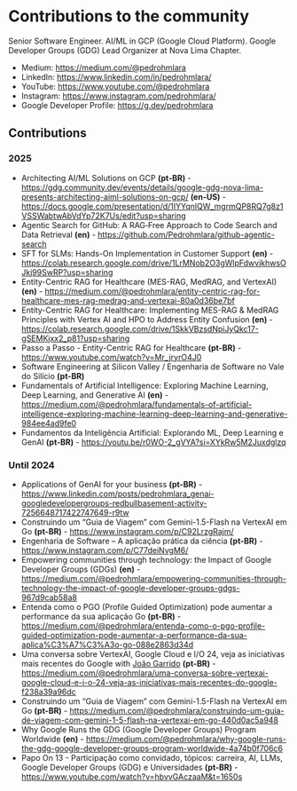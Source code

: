 # Contributions to the community
Senior Software Engineer. AI/ML in GCP (Google Cloud Platform). Google Developer Groups (GDG) Lead Organizer at Nova Lima Chapter.

- Medium: https://medium.com/@pedrohmlara
- LinkedIn: https://www.linkedin.com/in/pedrohmlara/
- YouTube: https://www.youtube.com/@pedrohmlara
- Instagram: https://www.instagram.com/pedrohmlara/
- Google Developer Profile: https://g.dev/pedrohmlara

## Contributions

### 2025

- Architecting AI/ML Solutions on GCP **(pt-BR)** - https://gdg.community.dev/events/details/google-gdg-nova-lima-presents-architecting-aiml-solutions-on-gcp/ **(en-US)** - https://docs.google.com/presentation/d/1IYYqnlQW_mgrmQP8RQ7g8z1VSSWabtwAbVdYp72K7Us/edit?usp=sharing 
- Agentic Search for GitHub: A RAG‑Free Approach to Code Search and Data Retrieval  **(en)** - https://github.com/Pedrohmlara/github-agentic-search
- SFT for SLMs: Hands-On Implementation in Customer Support **(en)** - https://colab.research.google.com/drive/1LrMNob2O3gWlpFdwvjkhwsOJkj99SwRP?usp=sharing
- Entity-Centric RAG for Healthcare (MES-RAG, MedRAG, and VertexAI) **(en)** - https://medium.com/@pedrohmlara/entity-centric-rag-for-healthcare-mes-rag-medrag-and-vertexai-80a0d36be7bf
- Entity-Centric RAG for Healthcare: Implementing MES-RAG & MedRAG Principles with Vertex AI and HPO to Address Entity Confusion **(en)** -  https://colab.research.google.com/drive/1SkkVBzsdNpiJyQkc17-gSEMKjxx2_p81?usp=sharing
- Passo a Passo - Entity-Centric RAG for Healthcare **(pt-BR)** - https://www.youtube.com/watch?v=Mr_jryrO4J0
- Software Engineering at Silicon Valley / Engenharia de Software no Vale do Silício **(pt-BR)**
- Fundamentals of Artificial Intelligence: Exploring Machine Learning, Deep Learning, and Generative AI **(en)** - https://medium.com/@pedrohmlara/fundamentals-of-artificial-intelligence-exploring-machine-learning-deep-learning-and-generative-984ee4ad9fe0
- Fundamentos da Inteligência Artificial: Explorando ML, Deep Learning e GenAI **(pt-BR)** - https://youtu.be/r0WO-2_gVYA?si=XYkRw5M2Juxdglzq

### Until 2024

- Applications of GenAI for your business **(pt-BR)** - https://www.linkedin.com/posts/pedrohmlara_genai-googledevelopergroups-redbullbasement-activity-7256648717422747649-r9tw
- Construindo um “Guia de Viagem” com Gemini-1.5-Flash na VertexAI em Go **(pt-BR)** - https://www.instagram.com/p/C92LrzgRajm/
- Engenharia de Software – A aplicação prática da ciência **(pt-BR)** - https://www.instagram.com/p/C77deiNvgM6/
- Empowering communities through technology: the Impact of Google Developer Groups (GDGs) **(en)** - https://medium.com/@pedrohmlara/empowering-communities-through-technology-the-impact-of-google-developer-groups-gdgs-967d9cab58a8
- Entenda como o PGO (Profile Guided Optimization) pode aumentar a performance da sua aplicação Go **(pt-BR)** - https://medium.com/@pedrohmlara/entenda-como-o-pgo-profile-guided-optimization-pode-aumentar-a-performance-da-sua-aplica%C3%A7%C3%A3o-go-088e2863d34d
- Uma conversa sobre VertexAI, Google Cloud e I/O 24, veja as iniciativas mais recentes do Google with [João Garrido](https://www.linkedin.com/in/joaogarrido/) **(pt-BR)** - https://medium.com/@pedrohmlara/uma-conversa-sobre-vertexai-google-cloud-e-i-o-24-veja-as-iniciativas-mais-recentes-do-google-f238a39a96dc
- Construindo um “Guia de Viagem” com Gemini-1.5-Flash na VertexAI em Go **(pt-BR)** - https://medium.com/@pedrohmlara/construindo-um-guia-de-viagem-com-gemini-1-5-flash-na-vertexai-em-go-440d0ac5a948
- Why Google Runs the GDG (Google Developer Groups) Program Worldwide **(en)** - https://medium.com/@pedrohmlara/why-google-runs-the-gdg-google-developer-groups-program-worldwide-4a74b0f706c6
- Papo On 13 - Participação como convidado, tópicos: carreira, AI, LLMs, Google Developer Groups (GDG) e Universidades **(pt-BR)** - https://www.youtube.com/watch?v=hbvvGAczaaM&t=1650s
